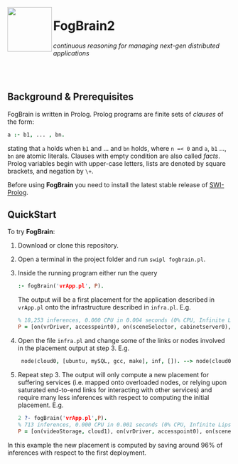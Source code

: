 <p><img align="left"  src="http://pages.di.unipi.it/forti/fogbrain/img/logo.png" width="100"> <h1>FogBrain2</h1></p>

_continuous reasoning for managing next-gen distributed applications_

<br></br>

## Background & Prerequisites

FogBrain is written in Prolog. Prolog programs are finite sets of *clauses* of the form:

```prolog
a :- b1, ... , bn.
```

stating that `a` holds when `b1` and ... and `bn` holds, where `n =< 0` and `a`, `b1` ..., `bn` are atomic literals. Clauses with empty condition are also called *facts*. Prolog variables begin with upper-case letters, lists are denoted by square brackets, and negation by `\+`.

Before using **FogBrain** you need to install the latest stable release of [SWI-Prolog](https://www.swi-prolog.org/download/stable).

## QuickStart 

To try **FogBrain**:

1. Download or clone this repository.

2. Open a terminal in the project folder and run `swipl fogbrain.pl`.

3. Inside the running program either run the query
   ```prolog
   :- fogBrain('vrApp.pl', P).
   ``` 
   The output will be a first placement for the application described in `vrApp.pl` onto the infrastructure described in `infra.pl`. 
   E.g.
   ```prolog
   % 18,253 inferences, 0.000 CPU in 0.004 seconds (0% CPU, Infinite Lips)
   P = [on(vrDriver, accesspoint0), on(sceneSelector, cabinetserver0), on(videoStorage, cloud0)]
   ```

4. Open the file `infra.pl` and change some of the links or nodes involved in the placement output at step 3. 
   E.g.
   ```prolog
	node(cloud0, [ubuntu, mySQL, gcc, make], inf, []). --> node(cloud0, [], inf, []).
   ```

5. Repeat step 3. The output will only compute a new placement for suffering services (i.e. mapped onto overloaded nodes, or relying upon saturated end-to-end links for interacting with other services) and require many less inferences with respect to computing the initial placement. E.g.
	```prolog
	2 ?- fogBrain('vrApp.pl',P).
	% 713 inferences, 0.000 CPU in 0.001 seconds (0% CPU, Infinite Lips)
   P = [on(videoStorage, cloud1), on(vrDriver, accesspoint0), on(sceneSelector, cabinetserver0)]
	```
In this example the new placement is computed by saving around 96% of inferences with respect to the first deployment.

